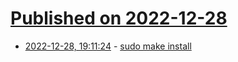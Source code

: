 # [Published on 2022-12-28](index.md)

* [2022-12-28, 19:11:24](https://lobste.rs/s/ve7vp5/sudo_make_install) - [sudo make install](https://bvnf.space/blog/008-sudo-make-install.html)
